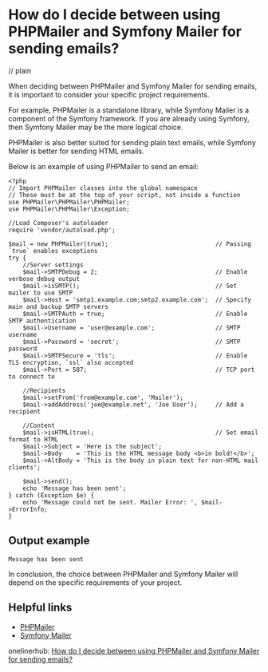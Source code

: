# How do I decide between using PHPMailer and Symfony Mailer for sending emails?
// plain

When deciding between PHPMailer and Symfony Mailer for sending emails, it is important to consider your specific project requirements.

For example, PHPMailer is a standalone library, while Symfony Mailer is a component of the Symfony framework. If you are already using Symfony, then Symfony Mailer may be the more logical choice.

PHPMailer is also better suited for sending plain text emails, while Symfony Mailer is better for sending HTML emails.

Below is an example of using PHPMailer to send an email:

```
<?php
// Import PHPMailer classes into the global namespace
// These must be at the top of your script, not inside a function
use PHPMailer\PHPMailer\PHPMailer;
use PHPMailer\PHPMailer\Exception;

//Load Composer's autoloader
require 'vendor/autoload.php';

$mail = new PHPMailer(true);                              // Passing `true` enables exceptions
try {
    //Server settings
    $mail->SMTPDebug = 2;                                 // Enable verbose debug output
    $mail->isSMTP();                                      // Set mailer to use SMTP
    $mail->Host = 'smtp1.example.com;smtp2.example.com';  // Specify main and backup SMTP servers
    $mail->SMTPAuth = true;                               // Enable SMTP authentication
    $mail->Username = 'user@example.com';                 // SMTP username
    $mail->Password = 'secret';                           // SMTP password
    $mail->SMTPSecure = 'tls';                            // Enable TLS encryption, `ssl` also accepted
    $mail->Port = 587;                                    // TCP port to connect to

    //Recipients
    $mail->setFrom('from@example.com', 'Mailer');
    $mail->addAddress('joe@example.net', 'Joe User');     // Add a recipient

    //Content
    $mail->isHTML(true);                                  // Set email format to HTML
    $mail->Subject = 'Here is the subject';
    $mail->Body    = 'This is the HTML message body <b>in bold!</b>';
    $mail->AltBody = 'This is the body in plain text for non-HTML mail clients';

    $mail->send();
    echo 'Message has been sent';
} catch (Exception $e) {
    echo 'Message could not be sent. Mailer Error: ', $mail->ErrorInfo;
}
```

## Output example


```
Message has been sent
```

In conclusion, the choice between PHPMailer and Symfony Mailer will depend on the specific requirements of your project.

## Helpful links

- [PHPMailer](https://github.com/PHPMailer/PHPMailer)
- [Symfony Mailer](https://symfony.com/doc/current/components/mailer.html)

onelinerhub: [How do I decide between using PHPMailer and Symfony Mailer for sending emails?](https://onelinerhub.com/phpmailer/how-do-i-decide-between-using-phpmailer-and-symfony-mailer-for-sending-emails)